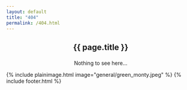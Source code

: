 ```yaml
---
layout: default
title: "404"
permalink: /404.html
---
```

<section>
  <div class="work-container">
    <h1 class="project-title"><p style = "text-align: center;">{{ page.title }}</p></h1>
    <div class="project-load"><p style = "text-align: center;">Nothing to see here...</p></div>
  </div>
</section>
{% include plainimage.html image="general/green_monty.jpeg" %}
{% include footer.html %}
